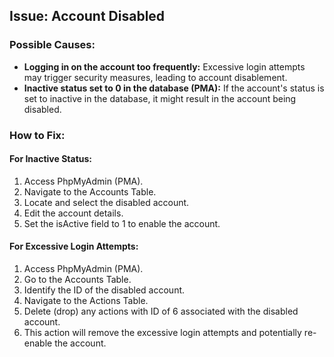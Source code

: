 ## **Issue: Account Disabled**

### **Possible Causes:**
- **Logging in on the account too frequently:** Excessive login attempts may trigger security measures, leading to account disablement.
- **Inactive status set to 0 in the database (PMA):** If the account's status is set to inactive in the database, it might result in the account being disabled.

### **How to Fix:**

#### **For Inactive Status:**
1. Access PhpMyAdmin (PMA).
2. Navigate to the Accounts Table.
3. Locate and select the disabled account.
4. Edit the account details.
5. Set the isActive field to 1 to enable the account.

#### **For Excessive Login Attempts:**
1. Access PhpMyAdmin (PMA).
2. Go to the Accounts Table.
3. Identify the ID of the disabled account.
4. Navigate to the Actions Table.
5. Delete (drop) any actions with ID of 6 associated with the disabled account.
6. This action will remove the excessive login attempts and potentially re-enable the account.

